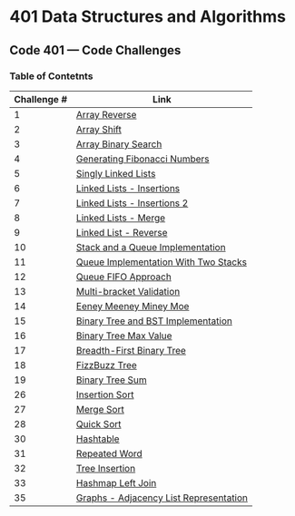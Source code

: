 # 401 Data Structures and Algorithms

## Code 401 — Code Challenges

### Table of Contetnts

Challenge # | Link
------------|-----
1 | [Array Reverse](https://github.com/bushra-401-advanced-javascript/401-data-structures-and-algorithms/tree/master/codechallenges/arrayReverse)
2 | [Array Shift](https://github.com/bushra-401-advanced-javascript/401-data-structures-and-algorithms/tree/master/codechallenges/arrayShift)
3 | [Array Binary Search](https://github.com/bushra-401-advanced-javascript/401-data-structures-and-algorithms/tree/master/codechallenges/arrayBinarySearch)
4 | [Generating Fibonacci Numbers](https://repl.it/@BshBil/Code-Challenge-04#index.js)
5 | [Singly Linked Lists](https://github.com/bushra-401-advanced-javascript/401-data-structures-and-algorithms/tree/master/codechallenges/linkedList)
6 | [Linked Lists - Insertions](https://github.com/bushra-401-advanced-javascript/401-data-structures-and-algorithms/tree/master/codechallenges/linkedList-2)
7 | [Linked Lists - Insertions 2](https://github.com/bushra-401-advanced-javascript/401-data-structures-and-algorithms/tree/ll-kth-from-end/codechallenges/linkedList-2)
8 | [Linked Lists - Merge](https://github.com/bushra-401-advanced-javascript/401-data-structures-and-algorithms/tree/queue-with-stacks/codechallenges/llMerge)
9 | [Linked List - Reverse](https://docs.google.com/spreadsheets/d/1OnEYoufah4weagyfnxbBrqBu-xrF-18vGX3A3IlxF08/edit#gid=0)
10 | [Stack and a Queue Implementation](https://github.com/bushra-401-advanced-javascript/401-data-structures-and-algorithms/tree/stack-and-queue/codechallenges/stacksAndQueues)
11 | [Queue Implementation With Two Stacks](https://github.com/bushra-401-advanced-javascript/401-data-structures-and-algorithms/tree/queue-with-stacks/codechallenges/queueWithStacks)
12 | [Queue FIFO Approach](https://github.com/bushra-401-advanced-javascript/401-data-structures-and-algorithms/tree/fifo-animal-shelter/codechallenges/fifoAnimalShelter)
13 | [Multi-bracket Validation](https://github.com/bushra-401-advanced-javascript/401-data-structures-and-algorithms/tree/master/codechallenges/multiBracketValidation)
14 | [Eeney Meeney Miney Moe](###)
15 | [Binary Tree and BST Implementation](https://github.com/bushra-401-advanced-javascript/401-data-structures-and-algorithms/tree/master/codechallenges/tree)
16 |  [Binary Tree Max Value](https://github.com/bushra-401-advanced-javascript/401-data-structures-and-algorithms/tree/find-maximum-binary-tree/codechallenges/tree/binaryTree)
17 | [Breadth-First Binary Tree](https://github.com/bushra-401-advanced-javascript/401-data-structures-and-algorithms/tree/breadth-first/codechallenges/tree/binaryTree)
18 | [FizzBuzz Tree](https://github.com/bushra-401-advanced-javascript/401-data-structures-and-algorithms/tree/master/codechallenges/fizzBuzzTree)
19 | [Binary Tree Sum](https://github.com/bushra-401-advanced-javascript/401-data-structures-and-algorithms/blob/binary-tree-sum/codechallenges/tree/binaryTree/binaryTree.js)
26 | [Insertion Sort](https://github.com/bushra-401-advanced-javascript/401-data-structures-and-algorithms/tree/master/codechallenges/insertionSort)
27 | [Merge Sort](https://github.com/bushra-401-advanced-javascript/401-data-structures-and-algorithms/tree/merge-sort/codechallenges/mergeSort)
28 | [Quick Sort](https://github.com/bushra-401-advanced-javascript/401-data-structures-and-algorithms/tree/quick-sort/codechallenges/quickSort)
30 | [Hashtable](https://github.com/bushra-401-advanced-javascript/401-data-structures-and-algorithms/tree/hashtable/codechallenges/hashtable)
31 | [Repeated Word](https://github.com/bushra-401-advanced-javascript/401-data-structures-and-algorithms/tree/repeated-word/codechallenges/repeatedWord)
32 | [Tree Insertion](https://github.com/bushra-401-advanced-javascript/401-data-structures-and-algorithms/tree/tree-intersection/codechallenges/treeIntersection)
33 | [Hashmap Left Join](https://github.com/bushra-401-advanced-javascript/401-data-structures-and-algorithms/tree/left-join/codechallenges/leftJoin)
35 | [Graphs - Adjacency List Representation](https://github.com/bushra-401-advanced-javascript/401-data-structures-and-algorithms/tree/graph/codechallenges/graph)
